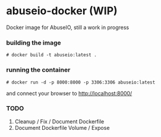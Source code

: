 # abuseio-docker (WIP)
Docker image for AbuseIO, still a work in progress

### building the image
    
    # docker build -t abuseio:latest .
    
### running the container

    # docker run -d -p 8000:8000 -p 3306:3306 abuseio:latest
    
and connect your browser to [http://localhost:8000/](http://localhost:8000/)

### TODO

 1. Cleanup / Fix / Document Dockerfile
 2. Document Dockerfile Volume / Expose
 